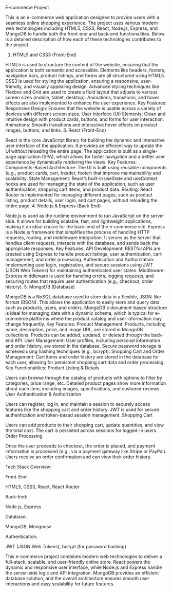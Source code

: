 
E-commerce Project 

This is an e-commerce web application designed to provide users with a seamless online shopping experience. The project uses various modern web technologies including HTML5, CSS3, React, Node.js, Express, and MongoDB to handle both the front-end and back-end functionalities. Below is a detailed description of how each of these technologies contributes to the project.

1. HTML5 and CSS3 (Front-End)
   
HTML5 is used to structure the content of the website, ensuring that the application is both semantic and accessible. Elements like headers, footers, navigation bars, product listings, and forms are all structured using HTML5.
CSS3 is used for styling the application, ensuring a responsive, user-friendly, and visually appealing design. Advanced styling techniques like Flexbox and Grid are used to create a fluid layout that adjusts to various screen sizes (mobile, tablet, desktop). Animations, transitions, and hover effects are also implemented to enhance the user experience.
Key Features:
Responsive Design: Ensures that the website is usable across a variety of devices with different screen sizes.
User Interface (UI) Elements: Clean and intuitive design with product cards, buttons, and forms for user interaction.
Animations: Smooth transitions and interactive hover effects on product images, buttons, and links.
3. React (Front-End)

React is the core JavaScript library for building the dynamic and interactive user interface of the application. It provides an efficient way to update the UI without reloading the entire page.
The application is built as a single-page application (SPA), which allows for faster navigation and a better user experience by dynamically rendering the views.
Key Features:
Components-Based Architecture: The UI is built using reusable components (e.g., product cards, cart, header, footer) that improve maintainability and scalability.
State Management: React’s built-in useState and useContext hooks are used for managing the state of the application, such as user authentication, shopping cart items, and product data.
Routing: React Router is implemented for managing different pages, such as product listing, product details, user login, and cart pages, without reloading the entire page.
4. Node.js & Express (Back-End)

Node.js is used as the runtime environment to run JavaScript on the server side. It allows for building scalable, fast, and lightweight applications, making it an ideal choice for the back-end of the e-commerce site.
Express is a Node.js framework that simplifies the process of handling HTTP requests, routing, and middleware integration. It serves as the server that handles client requests, interacts with the database, and sends back the appropriate responses.
Key Features:
API Development: RESTful APIs are created using Express to handle product listings, user authentication, cart management, and order processing.
Authentication and Authorization: Implementing user login, registration, and secure sessions using JWT (JSON Web Tokens) for maintaining authenticated user states.
Middleware: Express middleware is used for handling errors, logging requests, and securing routes that require user authentication (e.g., checkout, order history).
5. MongoDB (Database)

MongoDB is a NoSQL database used to store data in a flexible, JSON-like format (BSON). This allows the application to easily store and query data such as products, users, and orders.
MongoDB's document-based structure is ideal for managing data with a dynamic schema, which is typical for e-commerce platforms where the product catalog and user information may change frequently.
Key Features:
Product Management: Products, including name, description, price, and image URL, are stored in MongoDB collections. Products can be added, updated, or deleted through the back-end API.
User Management: User profiles, including personal information and order history, are stored in the database. Secure password storage is achieved using hashing techniques (e.g., bcrypt).
Shopping Cart and Order Management: Cart items and order history are stored in the database for each user, allowing for persistent shopping cart data and order processing.
Key Functionalities:
Product Listing & Details

Users can browse through the catalog of products with options to filter by categories, price range, etc.
Detailed product pages show more information about each item, including images, specifications, and customer reviews.
User Authentication & Authorization

Users can register, log in, and maintain a session to securely access features like the shopping cart and order history.
JWT is used for secure authentication and token-based session management.
Shopping Cart

Users can add products to their shopping cart, update quantities, and view the total cost.
The cart is persisted across sessions for logged-in users.
Order Processing

Once the user proceeds to checkout, the order is placed, and payment information is processed (e.g., via a payment gateway like Stripe or PayPal).
Users receive an order confirmation and can view their order history.

Tech Stack Overview:

Front-End:

HTML5, CSS3, React, React Router

Back-End:

Node.js, Express

Database:

MongoDB, Mongoose

Authentication:

JWT (JSON Web Tokens), bcrypt (for password hashing)



This e-commerce project combines modern web technologies to deliver a full-stack, scalable, and user-friendly online store. React powers the dynamic and responsive user interface, while Node.js and Express handle the server-side logic and API integration. MongoDB provides an efficient database solution, and the overall architecture ensures smooth user interactions and easy scalability for future features.



